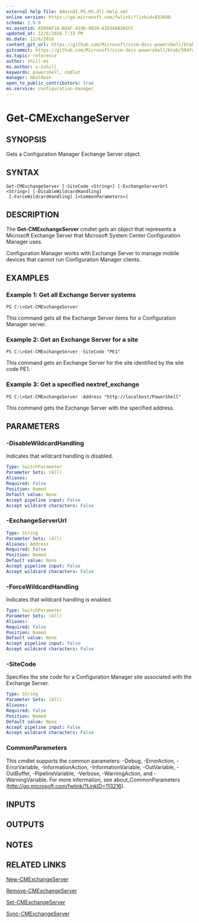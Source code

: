 ```yaml
---
external help file: AdminUI.PS.HS.dll-Help.xml
online version: https://go.microsoft.com/fwlink/?linkid=833698
schema: 2.0.0
ms.assetid: A5D0AF1A-BDAF-419D-9020-A1D34AB3A5FC
updated_at: 12/6/2016 7:33 PM
ms.date: 12/6/2016
content_git_url: https://github.com/Microsoft/sccm-docs-powershell/blob/master/sccm-cmdlets/ConfigurationManager/vlatest/Get-CMExchangeServer.md
gitcommit: https://github.com/Microsoft/sccm-docs-powershell/blob/504fd5ae0c4dcc14877d18b3f201f0c5172688ce/sccm-cmdlets/ConfigurationManager/vlatest/Get-CMExchangeServer.md
ms.topic: reference
author: shill-ms
ms.author: v-suhill
keywords: powershell, cmdlet
manager: mbaldwin
open_to_public_contributors: true
ms.service: configuration-manager
---
```


# Get-CMExchangeServer

## SYNOPSIS
Gets a Configuration Manager Exchange Server object.

## SYNTAX

```
Get-CMExchangeServer [-SiteCode <String>] [-ExchangeServerUrl <String>] [-DisableWildcardHandling]
 [-ForceWildcardHandling] [<CommonParameters>]
```

## DESCRIPTION
The **Get-CMExchangeServer** cmdlet gets an object that represents a Microsoft Exchange Server that Microsoft System Center Configuration Manager uses.

Configuration Manager works with Exchange Server to manage mobile devices that cannot run Configuration Manager clients.

## EXAMPLES

### Example 1: Get all Exchange Server systems
```
PS C:\>Get-CMExchangeServer
```

This command gets all the Exchange Server items for a Configuration Manager server.

### Example 2: Get an Exchange Server for a site
```
PS C:\>Get-CMExchangeServer -SiteCode "PE1"
```

This command gets an Exchange Server for the site identified by the site code PE1.

### Example 3: Get a specified nextref_exchange
```
PS C:\>Get-CMExchangeServer -Address "http://localhost/PowerShell"
```

This command gets the Exchange Server with the specified address.

## PARAMETERS

### -DisableWildcardHandling
Indicates that wildcard handling is disabled.

```yaml
Type: SwitchParameter
Parameter Sets: (All)
Aliases: 
Required: False
Position: Named
Default value: None
Accept pipeline input: False
Accept wildcard characters: False
```

### -ExchangeServerUrl


```yaml
Type: String
Parameter Sets: (All)
Aliases: Address
Required: False
Position: Named
Default value: None
Accept pipeline input: False
Accept wildcard characters: False
```

### -ForceWildcardHandling
Indicates that wildcard handling is enabled.

```yaml
Type: SwitchParameter
Parameter Sets: (All)
Aliases: 
Required: False
Position: Named
Default value: None
Accept pipeline input: False
Accept wildcard characters: False
```

### -SiteCode
Specifies the site code for a Configuration Manager site associated with the Exchange Server.

```yaml
Type: String
Parameter Sets: (All)
Aliases: 
Required: False
Position: Named
Default value: None
Accept pipeline input: False
Accept wildcard characters: False
```

### CommonParameters
This cmdlet supports the common parameters: -Debug, -ErrorAction, -ErrorVariable, -InformationAction, -InformationVariable, -OutVariable, -OutBuffer, -PipelineVariable, -Verbose, -WarningAction, and -WarningVariable. For more information, see about_CommonParameters (http://go.microsoft.com/fwlink/?LinkID=113216).

## INPUTS

## OUTPUTS

## NOTES

## RELATED LINKS

[New-CMExchangeServer](xref:ConfigurationManager/vlatest/New-CMExchangeServer.md)

[Remove-CMExchangeServer](xref:ConfigurationManager/vlatest/Remove-CMExchangeServer.md)

[Set-CMExchangeServer](xref:ConfigurationManager/vlatest/Set-CMExchangeServer.md)

[Sync-CMExchangeServer](xref:ConfigurationManager/vlatest/Sync-CMExchangeServer.md)



